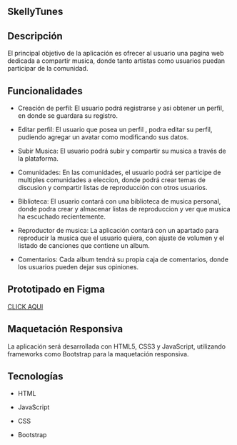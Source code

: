 ## SkellyTunes
## Descripción
El principal objetivo de la aplicación es ofrecer al usuario una pagina web dedicada a compartir musica, donde tanto artistas como usuarios puedan participar de la comunidad. 

## Funcionalidades

- Creación de perfil: El usuario podrá registrarse y asi obtener un perfil, en donde se guardara su registro.
  
- Editar perfil: El usuario que posea un perfil , podra editar su perfil, pudiendo agregar un avatar como modificando sus datos.
  
- Subir Musica: El usuario podrá subir y compartir su musica a través de la plataforma.
  
- Comunidades: En las comunidades, el usuario podrá ser participe de multiples comunidades a eleccion, donde podrá crear temas de discusion y compartir listas de reproducción con otros usuarios.
  
- Biblioteca: El usuario contará con una biblioteca de musica personal, donde podra crear y almacenar listas de reproduccion y ver que musica ha escuchado recientemente.
  
- Reproductor de musica: La aplicación contará con un apartado para reproducir la musica que el usuario quiera, con ajuste de volumen y el listado de canciones que contiene un album.

- Comentarios: Cada album tendrá su propia caja de comentarios, donde los usuarios pueden dejar sus opiniones.

## Prototipado en Figma

[CLICK AQUI](https://www.figma.com/proto/v62UgfvKEGSAvfzlcopPht/Prototipado?node-id=56-379&node-type=CANVAS&scaling=scale-down&content-scaling=fixed&page-id=0%3A1&starting-point-node-id=56%3A379)

## Maquetación Responsiva
La aplicación será desarrollada con HTML5, CSS3 y JavaScript, utilizando frameworks como Bootstrap para la
maquetación responsiva.

## Tecnologías
- HTML
  
- JavaScript
  
- CSS
  
- Bootstrap

